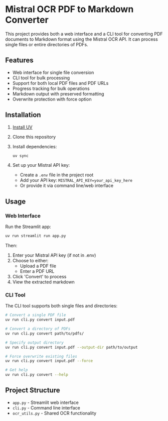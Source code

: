 # Mistral OCR PDF to Markdown Converter

This project provides both a web interface and a CLI tool for converting PDF documents to Markdown format using the Mistral OCR API. It can process single files or entire directories of PDFs.

## Features

- Web interface for single file conversion
- CLI tool for bulk processing
- Support for both local PDF files and PDF URLs
- Progress tracking for bulk operations
- Markdown output with preserved formatting
- Overwrite protection with force option

## Installation
1. [Install UV](https://docs.astral.sh/uv/getting-started/installation/) 
2. Clone this repository
3. Install dependencies:
   ```bash
   uv sync
   ```

3. Set up your Mistral API key:
   - Create a `.env` file in the project root
   - Add your API key: `MISTRAL_API_KEY=your_api_key_here`
   - Or provide it via command line/web interface

## Usage

### Web Interface

Run the Streamlit app:
```bash
uv run streamlit run app.py
```

Then:
1. Enter your Mistral API key (if not in .env)
2. Choose to either:
   - Upload a PDF file
   - Enter a PDF URL
3. Click 'Convert' to process
4. View the extracted markdown

### CLI Tool

The CLI tool supports both single files and directories:

```bash
# Convert a single PDF file
uv run cli.py convert input.pdf

# Convert a directory of PDFs
uv run cli.py convert path/to/pdfs/

# Specify output directory
uv run cli.py convert input.pdf --output-dir path/to/output

# Force overwrite existing files
uv run cli.py convert input.pdf --force

# Get help
uv run cli.py convert --help
```

## Project Structure

- `app.py` - Streamlit web interface
- `cli.py` - Command line interface
- `ocr_utils.py` - Shared OCR functionality

